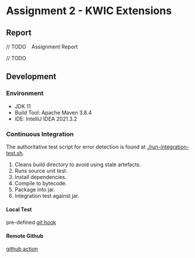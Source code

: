 # Assignment 2 - KWIC Extensions

## Report

// TODO
` ` Assignment Report

// TODO

## Development

### Environment

- JDK 11
- Build Tool: Apache Maven 3.8.4
- IDE: IntelliJ IDEA 2021.3.2

### Continuous Integration

The authoritative test script for error detection is found at [./run-integration-test.sh](./run-integration-test.sh).

1. Cleans build directory to avoid using stale artefacts.
2. Runs source unit test.
3. Install dependencies.
4. Compile to bytecode.
5. Package into jar.
6. Integration test against jar.

#### Local Test

pre-defined [git hook](./dev/pre-commit)

#### Remote Github

[github action](./.github/workflows/flow.yaml)